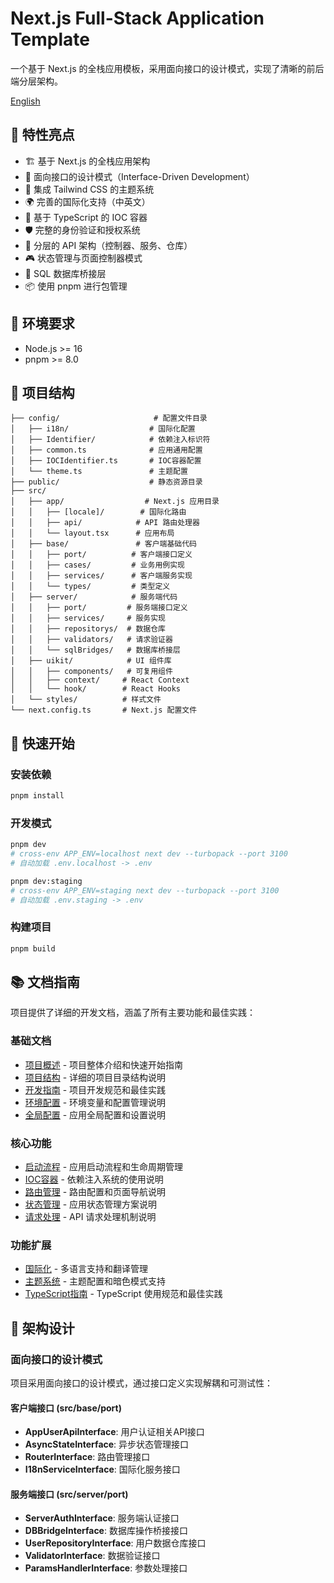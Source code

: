 # Next.js Full-Stack Application Template

一个基于 Next.js 的全栈应用模板，采用面向接口的设计模式，实现了清晰的前后端分层架构。

[English](./README.en.md)

## 🌟 特性亮点

- 🏗️ 基于 Next.js 的全栈应用架构
- 🔌 面向接口的设计模式（Interface-Driven Development）
- 🎨 集成 Tailwind CSS 的主题系统
- 🌍 完善的国际化支持（中英文）
- 🔄 基于 TypeScript 的 IOC 容器
- 🛡️ 完整的身份验证和授权系统
- 📡 分层的 API 架构（控制器、服务、仓库）
- 🎮 状态管理与页面控制器模式
- 🔗 SQL 数据库桥接层
- 📦 使用 pnpm 进行包管理

## 🔧 环境要求

- Node.js >= 16
- pnpm >= 8.0

## 📁 项目结构

```tree
├── config/                     # 配置文件目录
│   ├── i18n/                  # 国际化配置
│   ├── Identifier/            # 依赖注入标识符
│   ├── common.ts              # 应用通用配置
│   ├── IOCIdentifier.ts       # IOC容器配置
│   └── theme.ts               # 主题配置
├── public/                    # 静态资源目录
├── src/
│   ├── app/                  # Next.js 应用目录
│   │   ├── [locale]/        # 国际化路由
│   │   ├── api/            # API 路由处理器
│   │   └── layout.tsx      # 应用布局
│   ├── base/               # 客户端基础代码
│   │   ├── port/          # 客户端接口定义
│   │   ├── cases/         # 业务用例实现
│   │   ├── services/      # 客户端服务实现
│   │   └── types/         # 类型定义
│   ├── server/            # 服务端代码
│   │   ├── port/         # 服务端接口定义
│   │   ├── services/     # 服务实现
│   │   ├── repositorys/  # 数据仓库
│   │   ├── validators/   # 请求验证器
│   │   └── sqlBridges/   # 数据库桥接层
│   ├── uikit/            # UI 组件库
│   │   ├── components/   # 可复用组件
│   │   ├── context/     # React Context
│   │   └── hook/        # React Hooks
│   └── styles/          # 样式文件
└── next.config.ts       # Next.js 配置文件
```

## 🚀 快速开始

### 安装依赖

```bash
pnpm install
```

### 开发模式

```bash
pnpm dev
# cross-env APP_ENV=localhost next dev --turbopack --port 3100
# 自动加载 .env.localhost -> .env

pnpm dev:staging
# cross-env APP_ENV=staging next dev --turbopack --port 3100
# 自动加载 .env.staging -> .env
```

### 构建项目

```bash
pnpm build
```

## 📚 文档指南

项目提供了详细的开发文档，涵盖了所有主要功能和最佳实践：

### 基础文档

- [项目概述](./docs/zh/index.md) - 项目整体介绍和快速开始指南
- [项目结构](./docs/zh/project-structure.md) - 详细的项目目录结构说明
- [开发指南](./docs/zh/development-guide.md) - 项目开发规范和最佳实践
- [环境配置](./docs/zh/env.md) - 环境变量和配置管理说明
- [全局配置](./docs/zh/global.md) - 应用全局配置和设置说明

### 核心功能

- [启动流程](./docs/zh/bootstrap.md) - 应用启动流程和生命周期管理
- [IOC容器](./docs/zh/ioc.md) - 依赖注入系统的使用说明
- [路由管理](./docs/zh/router.md) - 路由配置和页面导航说明
- [状态管理](./docs/zh/store.md) - 应用状态管理方案说明
- [请求处理](./docs/zh/request.md) - API 请求处理机制说明

### 功能扩展

- [国际化](./docs/zh/i18n.md) - 多语言支持和翻译管理
- [主题系统](./docs/zh/theme.md) - 主题配置和暗色模式支持
- [TypeScript指南](./docs/zh/typescript-guide.md) - TypeScript 使用规范和最佳实践

## 🔨 架构设计

### 面向接口的设计模式

项目采用面向接口的设计模式，通过接口定义实现解耦和可测试性：

#### 客户端接口 (src/base/port)

- **AppUserApiInterface**: 用户认证相关API接口
- **AsyncStateInterface**: 异步状态管理接口
- **RouterInterface**: 路由管理接口
- **I18nServiceInterface**: 国际化服务接口

#### 服务端接口 (src/server/port)

- **ServerAuthInterface**: 服务端认证接口
- **DBBridgeInterface**: 数据库操作桥接接口
- **UserRepositoryInterface**: 用户数据仓库接口
- **ValidatorInterface**: 数据验证接口
- **ParamsHandlerInterface**: 参数处理接口
